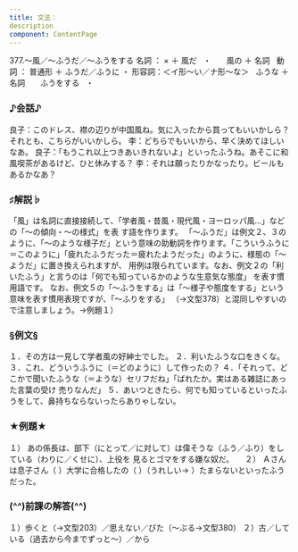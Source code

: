 ```yaml
---
title: 文法：
description
component: ContentPage
---
```



377.～風／～ふうだ／～ふうをする
名詞 ： × ＋ 風だ   ・
      風の ＋ 名詞  
動詞 ： 普通形 ＋ ふうだ／ふうに ・
形容詞：＜イ形～い／ナ形～な＞   ふうな ＋ 名詞
      ふうをする   ・
### ♪会話♪
良子：このドレス、襟の辺りが中国風ね。気に入ったから買ってもいいかしら？それとも、こちらがいいかしら。
李：どちらでもいいから、早く決めてほしいなあ。
良子：「もうこれ以上つきあいきれないよ」といったふうね。あそこに和風喫茶があるけど、ひと休みする？
李：それは願ったりかなったり。ビールもあるかなあ？
### ♯解説♭
「風」は名詞に直接接続して、「学者風・昔風・現代風・ヨーロッパ風…」などの「～の傾向・～の様式」を表 す語を作ります。
「～ふうだ」は例文２、３のように、「～のような様子だ」という意味の助動詞を作ります。「こういうふうに
＝このように」「疲れたふうだった＝疲れたようだった」のように、様態の「～ようだ」に置き換えられますが、 用例は限られています。なお、例文２の「利いたふう」と言うのは「何でも知っているかのような生意気な態度」 を表す慣用語です。
なお、例文５の「～ふうをする」は「～様子や態度をする」という意味を表す慣用表現ですが、「～ふりをする」
（→文型378）と混同しやすいので注意しましょう。→例題１）
### §例文§
１．その方は一見して学者風の好紳士でした。
２．利いたふうな口をきくな。
３．これ、どういうふうに（＝どのように）して作ったの？
４．「それって、どこかで聞いたふうな（＝ような）セリフだね」「ばれたか。実はある雑誌にあった言葉の受け 売りなんだ」
５．あいつときたら、何でも知っているといったふうをして、鼻持ちならないったらありゃしない。
### ★例題★
１） あの係長は、部下（にとって／に対して）は偉そうな（ふう／ふり）をしている（わりに／くせに）、上役を
見るとゴマをする嫌な奴だ。    
２） Ａさんは息子さん（ ）大学に合格したの（ ）（うれしい→ ）たまらないといったふうだった。
### (^^)前課の解答(^^)
１）歩くと（→文型203）／思えない／びた（～ぶる→文型380）
２）古／している（過去から今までずっと～）／から
